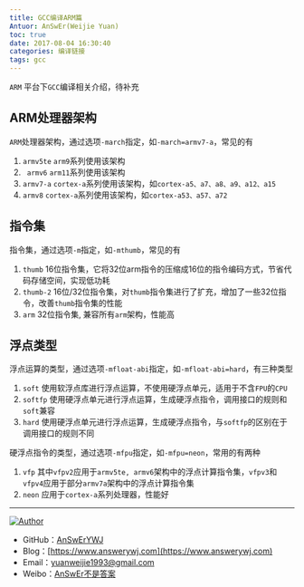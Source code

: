```yaml
---
title: GCC编译ARM篇
Antuor: AnSwEr(Weijie Yuan)
toc: true
date: 2017-08-04 16:30:40
categories: 编译链接
tags: gcc
---
```


`ARM` 平台下`GCC`编译相关介绍，待补充
<!--more-->

## ARM处理器架构
`ARM`处理器架构，通过选项`-march`指定，如`-march=armv7-a`，常见的有
1. `armv5te`
`arm9`系列使用该架构
2. ` armv6`
`arm11`系列使用该架构
3. `armv7-a`
`cortex-a`系列使用该架构，如`cortex-a5、a7、a8、a9、a12、a15`
4. `armv8`
`cortex-a`系列使用该架构，如`cortex-a53、a57、a72`

## 指令集
指令集，通过选项`-m`指定，如`-mthumb`，常见的有
1. `thumb`
16位指令集，它将32位arm指令的压缩成16位的指令编码方式，节省代码存储空间，实现低功耗
2. `thumb-2`
16位/32位指令集，对`thumb`指令集进行了扩充，增加了一些32位指令，改善`thumb`指令集的性能
3. `arm`
32位指令集, 兼容所有`arm`架构，性能高

## 浮点类型
浮点运算的类型，通过选项`-mfloat-abi`指定，如`-mfloat-abi=hard`，有三种类型
1. `soft`
使用软浮点库进行浮点运算，不使用硬浮点单元，适用于不含`FPU`的`CPU`
2. `softfp`
使用硬浮点单元进行浮点运算，生成硬浮点指令，调用接口的规则和`soft`兼容
3. `hard`
使用硬浮点单元进行浮点运算，生成硬浮点指令，与`softfp`的区别在于调用接口的规则不同

硬浮点指令的类型，通过选项`-mfpu`指定，如`-mfpu=neon`，常用的有两种
1. `vfp`
其中`vfpv2`应用于`armv5te, armv6`架构中的浮点计算指令集，`vfpv3`和`vfpv4`应用于部分`armv7a`架构中的浮点计算指令集
2. `neon`
应用于`cortex-a`系列处理器，性能好

-----

<a href="#"><img src="https://img.shields.io/badge/Author-AnSwErYWJ-blue" alt="Author"></a>
- GitHub：[AnSwErYWJ](https://github.com/AnSwErYWJ)
- Blog：[https://www.answerywj.com](https://www.answerywj.com) 
- Email：[yuanweijie1993@gmail.com](https://mail.google.com)
- Weibo：[AnSwEr不是答案](https://weibo.com/1783591593)